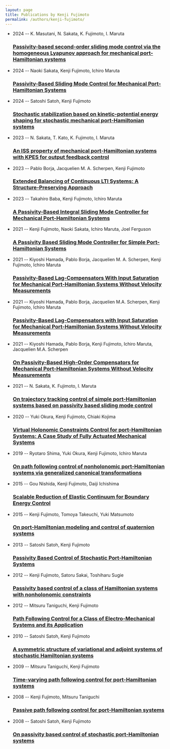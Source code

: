 ```yaml
---
layout: page
title: Publications by Kenji Fujimoto
permalink: /authors/kenji-fujimoto/
---
```


<ul class="post-list">
<li><span class='post-meta'>2024 -- K. Masutani, N. Sakata, K. Fujimoto, I. Maruta</span><h3><a class='post-link' href='../../passivity-based-second-order-sliding-mode-control-via-the-homogeneous-lyapunov-approach-for-mechanical-port-hamiltonian-systems'>Passivity-based second-order sliding mode control via the homogeneous Lyapunov approach for mechanical port-Hamiltonian systems</a></h3></li>
<li><span class='post-meta'>2024 -- Naoki Sakata, Kenji Fujimoto, Ichiro Maruta</span><h3><a class='post-link' href='../../passivity-based-sliding-mode-control-for-mechanical-port-hamiltonian-systems'>Passivity-Based Sliding Mode Control for Mechanical Port-Hamiltonian Systems</a></h3></li>
<li><span class='post-meta'>2024 -- Satoshi Satoh, Kenji Fujimoto</span><h3><a class='post-link' href='../../stochastic-stabilization-based-on-kinetic-potential-energy-shaping-for-stochastic-mechanical-port-hamiltonian-systems'>Stochastic stabilization based on kinetic-potential energy shaping for stochastic mechanical port-Hamiltonian systems</a></h3></li>
<li><span class='post-meta'>2023 -- N. Sakata, T. Kato, K. Fujimoto, I. Maruta</span><h3><a class='post-link' href='../../an-iss-property-of-mechanical-port-hamiltonian-systems-with-kpes-for-output-feedback-control'>An ISS property of mechanical port-Hamiltonian systems with KPES for output feedback control</a></h3></li>
<li><span class='post-meta'>2023 -- Pablo Borja, Jacquelien M. A. Scherpen, Kenji Fujimoto</span><h3><a class='post-link' href='../../extended-balancing-of-continuous-lti-systems-a-structure-preserving-approach'>Extended Balancing of Continuous LTI Systems: A Structure-Preserving Approach</a></h3></li>
<li><span class='post-meta'>2023 -- Takahiro Baba, Kenji Fujimoto, Ichiro Maruta</span><h3><a class='post-link' href='../../a-passivity-based-integral-sliding-mode-controller-for-mechanical-port-hamiltonian-systems'>A Passivity-Based Integral Sliding Mode Controller for Mechanical Port-Hamiltonian Systems</a></h3></li>
<li><span class='post-meta'>2021 -- Kenji Fujimoto, Naoki Sakata, Ichiro Maruta, Joel Ferguson</span><h3><a class='post-link' href='../../a-passivity-based-sliding-mode-controller-for-simple-port-hamiltonian-systems'>A Passivity Based Sliding Mode Controller for Simple Port-Hamiltonian Systems</a></h3></li>
<li><span class='post-meta'>2021 -- Kiyoshi Hamada, Pablo Borja, Jacquelien M. A. Scherpen, Kenji Fujimoto, Ichiro Maruta</span><h3><a class='post-link' href='../../passivity-based-lag-compensators-with-input-saturation-for-mechanical-port-hamiltonian-systems-without-velocity-measurements-journal'>Passivity-Based Lag-Compensators With Input Saturation for Mechanical Port-Hamiltonian Systems Without Velocity Measurements</a></h3></li>
<li><span class='post-meta'>2021 -- Kiyoshi Hamada, Pablo Borja, Jacquelien M.A. Scherpen, Kenji Fujimoto, Ichiro Maruta</span><h3><a class='post-link' href='../../passivity-based-lag-compensators-with-input-saturation-for-mechanical-port-hamiltonian-systems-without-velocity-measurements'>Passivity-Based Lag-Compensators with Input Saturation for Mechanical Port-Hamiltonian Systems Without Velocity Measurements</a></h3></li>
<li><span class='post-meta'>2021 -- Kiyoshi Hamada, Pablo Borja, Kenji Fujimoto, Ichiro Maruta, Jacquelien M.A. Scherpen</span><h3><a class='post-link' href='../../on-passivity-based-high-order-compensators-for-mechanical-port-hamiltonian-systems-without-velocity-measurements'>On Passivity-Based High-Order Compensators for Mechanical Port-Hamiltonian Systems Without Velocity Measurements</a></h3></li>
<li><span class='post-meta'>2021 -- N. Sakata, K. Fujimoto, I. Maruta</span><h3><a class='post-link' href='../../on-trajectory-tracking-control-of-simple-port-hamiltonian-systems-based-on-passivity-based-sliding-mode-control'>On trajectory tracking control of simple port-Hamiltonian systems based on passivity based sliding mode control</a></h3></li>
<li><span class='post-meta'>2020 -- Yuki Okura, Kenji Fujimoto, Chiaki Kojima</span><h3><a class='post-link' href='../../virtual-holonomic-constraints-control-for-port-hamiltonian-systems-a-case-study-of-fully-actuated-mechanical-systems'>Virtual Holonomic Constraints Control for port-Hamiltonian Systems: A Case Study of Fully Actuated Mechanical Systems</a></h3></li>
<li><span class='post-meta'>2019 -- Ryotaro Shima, Yuki Okura, Kenji Fujimoto, Ichiro Maruta</span><h3><a class='post-link' href='../../on-path-following-control-of-nonholonomic-port-hamiltonian-systems-via-generalized-canonical-transformations'>On path following control of nonholonomic port-Hamiltonian systems via generalized canonical transformations</a></h3></li>
<li><span class='post-meta'>2015 -- Gou Nishida, Kenji Fujimoto, Daiji Ichishima</span><h3><a class='post-link' href='../../scalable-reduction-of-elastic-continuum-for-boundary-energy-control'>Scalable Reduction of Elastic Continuum for Boundary Energy Control</a></h3></li>
<li><span class='post-meta'>2015 -- Kenji Fujimoto, Tomoya Takeuchi, Yuki Matsumoto</span><h3><a class='post-link' href='../../on-port-hamiltonian-modeling-and-control-of-quaternion-systems'>On port-Hamiltonian modeling and control of quaternion systems</a></h3></li>
<li><span class='post-meta'>2013 -- Satoshi Satoh, Kenji Fujimoto</span><h3><a class='post-link' href='../../passivity-based-control-of-stochastic-port-hamiltonian-systems'>Passivity Based Control of Stochastic Port-Hamiltonian Systems</a></h3></li>
<li><span class='post-meta'>2012 -- Kenji Fujimoto, Satoru Sakai, Toshiharu Sugie</span><h3><a class='post-link' href='../../passivity-based-control-of-a-class-of-hamiltonian-systems-with-nonholonomic-constraints'>Passivity based control of a class of Hamiltonian systems with nonholonomic constraints</a></h3></li>
<li><span class='post-meta'>2012 -- Mitsuru Taniguchi, Kenji Fujimoto</span><h3><a class='post-link' href='../../path-following-control-for-a-class-of-electro-mechanical-systems-and-its-application'>Path Following Control for a Class of Electro-Mechanical Systems and its Application</a></h3></li>
<li><span class='post-meta'>2010 -- Satoshi Satoh, Kenji Fujimoto</span><h3><a class='post-link' href='../../a-symmetric-structure-of-variational-and-adjoint-systems-of-stochastic-hamiltonian-systems'>A symmetric structure of variational and adjoint systems of stochastic Hamiltonian systems</a></h3></li>
<li><span class='post-meta'>2009 -- Mitsuru Taniguchi, Kenji Fujimoto</span><h3><a class='post-link' href='../../time-varying-path-following-control-for-port-hamiltonian-systems'>Time-varying path following control for port-Hamiltonian systems</a></h3></li>
<li><span class='post-meta'>2008 -- Kenji Fujimoto, Mitsuru Taniguchi</span><h3><a class='post-link' href='../../passive-path-following-control-for-port-hamiltonian-systems'>Passive path following control for port-Hamiltonian systems</a></h3></li>
<li><span class='post-meta'>2008 -- Satoshi Satoh, Kenji Fujimoto</span><h3><a class='post-link' href='../../on-passivity-based-control-of-stochastic-port-hamiltonian-systems'>On passivity based control of stochastic port-Hamiltonian systems</a></h3></li>

</ul>
